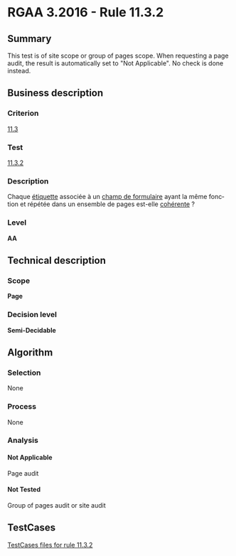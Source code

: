 # RGAA 3.2016 - Rule 11.3.2

## Summary
This test is of site scope or group of pages scope. When requesting a page audit, the result is automatically set to "Not Applicable". No check is done instead.

## Business description

### Criterion
[11.3](http://references.modernisation.gouv.fr/rgaa-accessibilite/2016/criteres.html#crit-11-3)

### Test
[11.3.2](http://references.modernisation.gouv.fr/rgaa-accessibilite/2016/criteres.html#test-11-3-2)

### Description
<div lang="fr">Chaque <a href="http://references.modernisation.gouv.fr/rgaa-accessibilite/2016/glossaire.html#tiquette-de-champs-de-formulaire">&#xE9;tiquette</a> associ&#xE9;e &#xE0; un <a href="http://references.modernisation.gouv.fr/rgaa-accessibilite/2016/glossaire.html#champ-de-saisie-de-formulaire">champ de formulaire</a> ayant la m&#xEA;me fonction et r&#xE9;p&#xE9;t&#xE9;e dans un ensemble de pages est-elle <a href="http://references.modernisation.gouv.fr/rgaa-accessibilite/2016/glossaire.html#tiquettes-cohrentes">coh&#xE9;rente</a>&nbsp;?</div>

### Level
**AA**

## Technical description

### Scope
**Page**

### Decision level
**Semi-Decidable**

## Algorithm

### Selection

None

### Process

None

### Analysis

#### Not Applicable

Page audit 

#### Not Tested

Group of pages audit or site audit



##  TestCases

[TestCases files for rule 11.3.2](https://github.com/Asqatasun/Asqatasun/tree/develop/rules/rules-rgaa3.2016/src/test/resources/testcases/rgaa32016/Rgaa32016Rule110302/)


